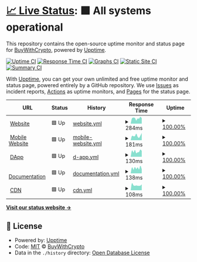 # [📈 Live Status](https://BuyWithCrypto.github.io/status): <!--live status--> **🟩 All systems operational**

This repository contains the open-source uptime monitor and status page for [BuyWithCrypto](https://buywithcrypto.pages.dev), powered by [Upptime](https://github.com/upptime/upptime).

[![Uptime CI](https://github.com/BuyWithCrypto/status/workflows/Uptime%20CI/badge.svg)](https://github.com/BuyWithCrypto/status/actions?query=workflow%3A%22Uptime+CI%22)
[![Response Time CI](https://github.com/BuyWithCrypto/status/workflows/Response%20Time%20CI/badge.svg)](https://github.com/BuyWithCrypto/status/actions?query=workflow%3A%22Response+Time+CI%22)
[![Graphs CI](https://github.com/BuyWithCrypto/status/workflows/Graphs%20CI/badge.svg)](https://github.com/BuyWithCrypto/status/actions?query=workflow%3A%22Graphs+CI%22)
[![Static Site CI](https://github.com/BuyWithCrypto/status/workflows/Static%20Site%20CI/badge.svg)](https://github.com/BuyWithCrypto/status/actions?query=workflow%3A%22Static+Site+CI%22)
[![Summary CI](https://github.com/BuyWithCrypto/status/workflows/Summary%20CI/badge.svg)](https://github.com/BuyWithCrypto/status/actions?query=workflow%3A%22Summary+CI%22)

With [Upptime](https://upptime.js.org), you can get your own unlimited and free uptime monitor and status page, powered entirely by a GitHub repository. We use [Issues](https://github.com/BuyWithCrypto/status/issues) as incident reports, [Actions](https://github.com/BuyWithCrypto/status/actions) as uptime monitors, and [Pages](https://BuyWithCrypto.github.io/status) for the status page.

<!--start: status pages-->
<!-- This summary is generated by Upptime (https://github.com/upptime/upptime) -->
<!-- Do not edit this manually, your changes will be overwritten -->
<!-- prettier-ignore -->
| URL | Status | History | Response Time | Uptime |
| --- | ------ | ------- | ------------- | ------ |
| <img alt="" src="https://favicons.githubusercontent.com/buywithcrypto.fr" height="13"> [Website](https://buywithcrypto.fr/) | 🟩 Up | [website.yml](https://github.com/BuyWithCrypto/status/commits/HEAD/history/website.yml) | <details><summary><img alt="Response time graph" src="./graphs/website/response-time-week.png" height="20"> 284ms</summary><br><a href="https://status.buywithcrypto.fr/history/website"><img alt="Response time 264" src="https://img.shields.io/endpoint?url=https%3A%2F%2Fraw.githubusercontent.com%2FBuyWithCrypto%2Fstatus%2FHEAD%2Fapi%2Fwebsite%2Fresponse-time.json"></a><br><a href="https://status.buywithcrypto.fr/history/website"><img alt="24-hour response time 291" src="https://img.shields.io/endpoint?url=https%3A%2F%2Fraw.githubusercontent.com%2FBuyWithCrypto%2Fstatus%2FHEAD%2Fapi%2Fwebsite%2Fresponse-time-day.json"></a><br><a href="https://status.buywithcrypto.fr/history/website"><img alt="7-day response time 284" src="https://img.shields.io/endpoint?url=https%3A%2F%2Fraw.githubusercontent.com%2FBuyWithCrypto%2Fstatus%2FHEAD%2Fapi%2Fwebsite%2Fresponse-time-week.json"></a><br><a href="https://status.buywithcrypto.fr/history/website"><img alt="30-day response time 266" src="https://img.shields.io/endpoint?url=https%3A%2F%2Fraw.githubusercontent.com%2FBuyWithCrypto%2Fstatus%2FHEAD%2Fapi%2Fwebsite%2Fresponse-time-month.json"></a><br><a href="https://status.buywithcrypto.fr/history/website"><img alt="1-year response time 264" src="https://img.shields.io/endpoint?url=https%3A%2F%2Fraw.githubusercontent.com%2FBuyWithCrypto%2Fstatus%2FHEAD%2Fapi%2Fwebsite%2Fresponse-time-year.json"></a></details> | <details><summary><a href="https://status.buywithcrypto.fr/history/website">100.00%</a></summary><a href="https://status.buywithcrypto.fr/history/website"><img alt="All-time uptime 100.00%" src="https://img.shields.io/endpoint?url=https%3A%2F%2Fraw.githubusercontent.com%2FBuyWithCrypto%2Fstatus%2FHEAD%2Fapi%2Fwebsite%2Fuptime.json"></a><br><a href="https://status.buywithcrypto.fr/history/website"><img alt="24-hour uptime 100.00%" src="https://img.shields.io/endpoint?url=https%3A%2F%2Fraw.githubusercontent.com%2FBuyWithCrypto%2Fstatus%2FHEAD%2Fapi%2Fwebsite%2Fuptime-day.json"></a><br><a href="https://status.buywithcrypto.fr/history/website"><img alt="7-day uptime 100.00%" src="https://img.shields.io/endpoint?url=https%3A%2F%2Fraw.githubusercontent.com%2FBuyWithCrypto%2Fstatus%2FHEAD%2Fapi%2Fwebsite%2Fuptime-week.json"></a><br><a href="https://status.buywithcrypto.fr/history/website"><img alt="30-day uptime 100.00%" src="https://img.shields.io/endpoint?url=https%3A%2F%2Fraw.githubusercontent.com%2FBuyWithCrypto%2Fstatus%2FHEAD%2Fapi%2Fwebsite%2Fuptime-month.json"></a><br><a href="https://status.buywithcrypto.fr/history/website"><img alt="1-year uptime 100.00%" src="https://img.shields.io/endpoint?url=https%3A%2F%2Fraw.githubusercontent.com%2FBuyWithCrypto%2Fstatus%2FHEAD%2Fapi%2Fwebsite%2Fuptime-year.json"></a></details>
| <img alt="" src="https://favicons.githubusercontent.com/mobile.buywithcrypto.fr" height="13"> [Mobile Website](https://mobile.buywithcrypto.fr/) | 🟩 Up | [mobile-website.yml](https://github.com/BuyWithCrypto/status/commits/HEAD/history/mobile-website.yml) | <details><summary><img alt="Response time graph" src="./graphs/mobile-website/response-time-week.png" height="20"> 181ms</summary><br><a href="https://status.buywithcrypto.fr/history/mobile-website"><img alt="Response time 132" src="https://img.shields.io/endpoint?url=https%3A%2F%2Fraw.githubusercontent.com%2FBuyWithCrypto%2Fstatus%2FHEAD%2Fapi%2Fmobile-website%2Fresponse-time.json"></a><br><a href="https://status.buywithcrypto.fr/history/mobile-website"><img alt="24-hour response time 289" src="https://img.shields.io/endpoint?url=https%3A%2F%2Fraw.githubusercontent.com%2FBuyWithCrypto%2Fstatus%2FHEAD%2Fapi%2Fmobile-website%2Fresponse-time-day.json"></a><br><a href="https://status.buywithcrypto.fr/history/mobile-website"><img alt="7-day response time 181" src="https://img.shields.io/endpoint?url=https%3A%2F%2Fraw.githubusercontent.com%2FBuyWithCrypto%2Fstatus%2FHEAD%2Fapi%2Fmobile-website%2Fresponse-time-week.json"></a><br><a href="https://status.buywithcrypto.fr/history/mobile-website"><img alt="30-day response time 138" src="https://img.shields.io/endpoint?url=https%3A%2F%2Fraw.githubusercontent.com%2FBuyWithCrypto%2Fstatus%2FHEAD%2Fapi%2Fmobile-website%2Fresponse-time-month.json"></a><br><a href="https://status.buywithcrypto.fr/history/mobile-website"><img alt="1-year response time 132" src="https://img.shields.io/endpoint?url=https%3A%2F%2Fraw.githubusercontent.com%2FBuyWithCrypto%2Fstatus%2FHEAD%2Fapi%2Fmobile-website%2Fresponse-time-year.json"></a></details> | <details><summary><a href="https://status.buywithcrypto.fr/history/mobile-website">100.00%</a></summary><a href="https://status.buywithcrypto.fr/history/mobile-website"><img alt="All-time uptime 100.00%" src="https://img.shields.io/endpoint?url=https%3A%2F%2Fraw.githubusercontent.com%2FBuyWithCrypto%2Fstatus%2FHEAD%2Fapi%2Fmobile-website%2Fuptime.json"></a><br><a href="https://status.buywithcrypto.fr/history/mobile-website"><img alt="24-hour uptime 100.00%" src="https://img.shields.io/endpoint?url=https%3A%2F%2Fraw.githubusercontent.com%2FBuyWithCrypto%2Fstatus%2FHEAD%2Fapi%2Fmobile-website%2Fuptime-day.json"></a><br><a href="https://status.buywithcrypto.fr/history/mobile-website"><img alt="7-day uptime 100.00%" src="https://img.shields.io/endpoint?url=https%3A%2F%2Fraw.githubusercontent.com%2FBuyWithCrypto%2Fstatus%2FHEAD%2Fapi%2Fmobile-website%2Fuptime-week.json"></a><br><a href="https://status.buywithcrypto.fr/history/mobile-website"><img alt="30-day uptime 100.00%" src="https://img.shields.io/endpoint?url=https%3A%2F%2Fraw.githubusercontent.com%2FBuyWithCrypto%2Fstatus%2FHEAD%2Fapi%2Fmobile-website%2Fuptime-month.json"></a><br><a href="https://status.buywithcrypto.fr/history/mobile-website"><img alt="1-year uptime 100.00%" src="https://img.shields.io/endpoint?url=https%3A%2F%2Fraw.githubusercontent.com%2FBuyWithCrypto%2Fstatus%2FHEAD%2Fapi%2Fmobile-website%2Fuptime-year.json"></a></details>
| <img alt="" src="https://favicons.githubusercontent.com/app.buywithcrypto.fr" height="13"> [DApp](https://app.buywithcrypto.fr/) | 🟩 Up | [d-app.yml](https://github.com/BuyWithCrypto/status/commits/HEAD/history/d-app.yml) | <details><summary><img alt="Response time graph" src="./graphs/d-app/response-time-week.png" height="20"> 130ms</summary><br><a href="https://status.buywithcrypto.fr/history/d-app"><img alt="Response time 124" src="https://img.shields.io/endpoint?url=https%3A%2F%2Fraw.githubusercontent.com%2FBuyWithCrypto%2Fstatus%2FHEAD%2Fapi%2Fd-app%2Fresponse-time.json"></a><br><a href="https://status.buywithcrypto.fr/history/d-app"><img alt="24-hour response time 141" src="https://img.shields.io/endpoint?url=https%3A%2F%2Fraw.githubusercontent.com%2FBuyWithCrypto%2Fstatus%2FHEAD%2Fapi%2Fd-app%2Fresponse-time-day.json"></a><br><a href="https://status.buywithcrypto.fr/history/d-app"><img alt="7-day response time 130" src="https://img.shields.io/endpoint?url=https%3A%2F%2Fraw.githubusercontent.com%2FBuyWithCrypto%2Fstatus%2FHEAD%2Fapi%2Fd-app%2Fresponse-time-week.json"></a><br><a href="https://status.buywithcrypto.fr/history/d-app"><img alt="30-day response time 127" src="https://img.shields.io/endpoint?url=https%3A%2F%2Fraw.githubusercontent.com%2FBuyWithCrypto%2Fstatus%2FHEAD%2Fapi%2Fd-app%2Fresponse-time-month.json"></a><br><a href="https://status.buywithcrypto.fr/history/d-app"><img alt="1-year response time 124" src="https://img.shields.io/endpoint?url=https%3A%2F%2Fraw.githubusercontent.com%2FBuyWithCrypto%2Fstatus%2FHEAD%2Fapi%2Fd-app%2Fresponse-time-year.json"></a></details> | <details><summary><a href="https://status.buywithcrypto.fr/history/d-app">100.00%</a></summary><a href="https://status.buywithcrypto.fr/history/d-app"><img alt="All-time uptime 100.00%" src="https://img.shields.io/endpoint?url=https%3A%2F%2Fraw.githubusercontent.com%2FBuyWithCrypto%2Fstatus%2FHEAD%2Fapi%2Fd-app%2Fuptime.json"></a><br><a href="https://status.buywithcrypto.fr/history/d-app"><img alt="24-hour uptime 100.00%" src="https://img.shields.io/endpoint?url=https%3A%2F%2Fraw.githubusercontent.com%2FBuyWithCrypto%2Fstatus%2FHEAD%2Fapi%2Fd-app%2Fuptime-day.json"></a><br><a href="https://status.buywithcrypto.fr/history/d-app"><img alt="7-day uptime 100.00%" src="https://img.shields.io/endpoint?url=https%3A%2F%2Fraw.githubusercontent.com%2FBuyWithCrypto%2Fstatus%2FHEAD%2Fapi%2Fd-app%2Fuptime-week.json"></a><br><a href="https://status.buywithcrypto.fr/history/d-app"><img alt="30-day uptime 100.00%" src="https://img.shields.io/endpoint?url=https%3A%2F%2Fraw.githubusercontent.com%2FBuyWithCrypto%2Fstatus%2FHEAD%2Fapi%2Fd-app%2Fuptime-month.json"></a><br><a href="https://status.buywithcrypto.fr/history/d-app"><img alt="1-year uptime 100.00%" src="https://img.shields.io/endpoint?url=https%3A%2F%2Fraw.githubusercontent.com%2FBuyWithCrypto%2Fstatus%2FHEAD%2Fapi%2Fd-app%2Fuptime-year.json"></a></details>
| <img alt="" src="https://favicons.githubusercontent.com/developers.buywithcrypto.fr" height="13"> [Documentation](https://developers.buywithcrypto.fr/) | 🟩 Up | [documentation.yml](https://github.com/BuyWithCrypto/status/commits/HEAD/history/documentation.yml) | <details><summary><img alt="Response time graph" src="./graphs/documentation/response-time-week.png" height="20"> 138ms</summary><br><a href="https://status.buywithcrypto.fr/history/documentation"><img alt="Response time 138" src="https://img.shields.io/endpoint?url=https%3A%2F%2Fraw.githubusercontent.com%2FBuyWithCrypto%2Fstatus%2FHEAD%2Fapi%2Fdocumentation%2Fresponse-time.json"></a><br><a href="https://status.buywithcrypto.fr/history/documentation"><img alt="24-hour response time 109" src="https://img.shields.io/endpoint?url=https%3A%2F%2Fraw.githubusercontent.com%2FBuyWithCrypto%2Fstatus%2FHEAD%2Fapi%2Fdocumentation%2Fresponse-time-day.json"></a><br><a href="https://status.buywithcrypto.fr/history/documentation"><img alt="7-day response time 138" src="https://img.shields.io/endpoint?url=https%3A%2F%2Fraw.githubusercontent.com%2FBuyWithCrypto%2Fstatus%2FHEAD%2Fapi%2Fdocumentation%2Fresponse-time-week.json"></a><br><a href="https://status.buywithcrypto.fr/history/documentation"><img alt="30-day response time 138" src="https://img.shields.io/endpoint?url=https%3A%2F%2Fraw.githubusercontent.com%2FBuyWithCrypto%2Fstatus%2FHEAD%2Fapi%2Fdocumentation%2Fresponse-time-month.json"></a><br><a href="https://status.buywithcrypto.fr/history/documentation"><img alt="1-year response time 138" src="https://img.shields.io/endpoint?url=https%3A%2F%2Fraw.githubusercontent.com%2FBuyWithCrypto%2Fstatus%2FHEAD%2Fapi%2Fdocumentation%2Fresponse-time-year.json"></a></details> | <details><summary><a href="https://status.buywithcrypto.fr/history/documentation">100.00%</a></summary><a href="https://status.buywithcrypto.fr/history/documentation"><img alt="All-time uptime 100.00%" src="https://img.shields.io/endpoint?url=https%3A%2F%2Fraw.githubusercontent.com%2FBuyWithCrypto%2Fstatus%2FHEAD%2Fapi%2Fdocumentation%2Fuptime.json"></a><br><a href="https://status.buywithcrypto.fr/history/documentation"><img alt="24-hour uptime 100.00%" src="https://img.shields.io/endpoint?url=https%3A%2F%2Fraw.githubusercontent.com%2FBuyWithCrypto%2Fstatus%2FHEAD%2Fapi%2Fdocumentation%2Fuptime-day.json"></a><br><a href="https://status.buywithcrypto.fr/history/documentation"><img alt="7-day uptime 100.00%" src="https://img.shields.io/endpoint?url=https%3A%2F%2Fraw.githubusercontent.com%2FBuyWithCrypto%2Fstatus%2FHEAD%2Fapi%2Fdocumentation%2Fuptime-week.json"></a><br><a href="https://status.buywithcrypto.fr/history/documentation"><img alt="30-day uptime 100.00%" src="https://img.shields.io/endpoint?url=https%3A%2F%2Fraw.githubusercontent.com%2FBuyWithCrypto%2Fstatus%2FHEAD%2Fapi%2Fdocumentation%2Fuptime-month.json"></a><br><a href="https://status.buywithcrypto.fr/history/documentation"><img alt="1-year uptime 100.00%" src="https://img.shields.io/endpoint?url=https%3A%2F%2Fraw.githubusercontent.com%2FBuyWithCrypto%2Fstatus%2FHEAD%2Fapi%2Fdocumentation%2Fuptime-year.json"></a></details>
| <img alt="" src="https://favicons.githubusercontent.com/cdn.buywithcrypto.fr" height="13"> [CDN](https://cdn.buywithcrypto.fr/up.txt) | 🟩 Up | [cdn.yml](https://github.com/BuyWithCrypto/status/commits/HEAD/history/cdn.yml) | <details><summary><img alt="Response time graph" src="./graphs/cdn/response-time-week.png" height="20"> 108ms</summary><br><a href="https://status.buywithcrypto.fr/history/cdn"><img alt="Response time 123" src="https://img.shields.io/endpoint?url=https%3A%2F%2Fraw.githubusercontent.com%2FBuyWithCrypto%2Fstatus%2FHEAD%2Fapi%2Fcdn%2Fresponse-time.json"></a><br><a href="https://status.buywithcrypto.fr/history/cdn"><img alt="24-hour response time 126" src="https://img.shields.io/endpoint?url=https%3A%2F%2Fraw.githubusercontent.com%2FBuyWithCrypto%2Fstatus%2FHEAD%2Fapi%2Fcdn%2Fresponse-time-day.json"></a><br><a href="https://status.buywithcrypto.fr/history/cdn"><img alt="7-day response time 108" src="https://img.shields.io/endpoint?url=https%3A%2F%2Fraw.githubusercontent.com%2FBuyWithCrypto%2Fstatus%2FHEAD%2Fapi%2Fcdn%2Fresponse-time-week.json"></a><br><a href="https://status.buywithcrypto.fr/history/cdn"><img alt="30-day response time 124" src="https://img.shields.io/endpoint?url=https%3A%2F%2Fraw.githubusercontent.com%2FBuyWithCrypto%2Fstatus%2FHEAD%2Fapi%2Fcdn%2Fresponse-time-month.json"></a><br><a href="https://status.buywithcrypto.fr/history/cdn"><img alt="1-year response time 123" src="https://img.shields.io/endpoint?url=https%3A%2F%2Fraw.githubusercontent.com%2FBuyWithCrypto%2Fstatus%2FHEAD%2Fapi%2Fcdn%2Fresponse-time-year.json"></a></details> | <details><summary><a href="https://status.buywithcrypto.fr/history/cdn">100.00%</a></summary><a href="https://status.buywithcrypto.fr/history/cdn"><img alt="All-time uptime 100.00%" src="https://img.shields.io/endpoint?url=https%3A%2F%2Fraw.githubusercontent.com%2FBuyWithCrypto%2Fstatus%2FHEAD%2Fapi%2Fcdn%2Fuptime.json"></a><br><a href="https://status.buywithcrypto.fr/history/cdn"><img alt="24-hour uptime 100.00%" src="https://img.shields.io/endpoint?url=https%3A%2F%2Fraw.githubusercontent.com%2FBuyWithCrypto%2Fstatus%2FHEAD%2Fapi%2Fcdn%2Fuptime-day.json"></a><br><a href="https://status.buywithcrypto.fr/history/cdn"><img alt="7-day uptime 100.00%" src="https://img.shields.io/endpoint?url=https%3A%2F%2Fraw.githubusercontent.com%2FBuyWithCrypto%2Fstatus%2FHEAD%2Fapi%2Fcdn%2Fuptime-week.json"></a><br><a href="https://status.buywithcrypto.fr/history/cdn"><img alt="30-day uptime 100.00%" src="https://img.shields.io/endpoint?url=https%3A%2F%2Fraw.githubusercontent.com%2FBuyWithCrypto%2Fstatus%2FHEAD%2Fapi%2Fcdn%2Fuptime-month.json"></a><br><a href="https://status.buywithcrypto.fr/history/cdn"><img alt="1-year uptime 100.00%" src="https://img.shields.io/endpoint?url=https%3A%2F%2Fraw.githubusercontent.com%2FBuyWithCrypto%2Fstatus%2FHEAD%2Fapi%2Fcdn%2Fuptime-year.json"></a></details>

<!--end: status pages-->

[**Visit our status website →**](https://BuyWithCrypto.github.io/status)

## 📄 License

- Powered by: [Upptime](https://github.com/upptime/upptime)
- Code: [MIT](./LICENSE) © [BuyWithCrypto](https://buywithcrypto.pages.dev)
- Data in the `./history` directory: [Open Database License](https://opendatacommons.org/licenses/odbl/1-0/)
